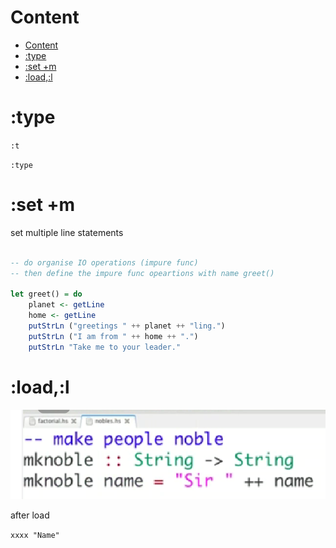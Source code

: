 # Content

* [Content](#content)
* [:type](#type)
* [:set +m](#set-m)
* [:load,:l](#loadl)

# :type

`:t`

`:type`

# :set +m

set multiple line statements

```haskell

-- do organise IO operations (impure func)
-- then define the impure func opeartions with name greet()

let greet() = do 
    planet <- getLine
    home <- getLine
    putStrLn ("greetings " ++ planet ++ "ling.")
    putStrLn ("I am from " ++ home ++ ".")
    putStrLn "Take me to your leader."

```

# :load,:l

![](/static/2022-01-20-06-07-48.png)

after load

`xxxx "Name"`